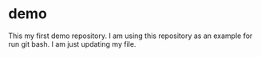 # demo
This my first demo repository.
I am using this repository as an example for run git bash.
I am just updating my file.